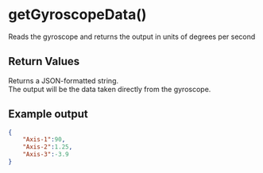 # getGyroscopeData()

Reads the gyroscope and returns the output in units of degrees per second

## Return Values

Returns a JSON-formatted string.  
The output will be the data taken directly from the gyroscope.

## Example output

```json
{
    "Axis-1":90,
    "Axis-2":1.25,
    "Axis-3":-3.9
}
```
